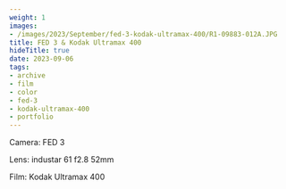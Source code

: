 ```yaml
---
weight: 1
images:
- /images/2023/September/fed-3-kodak-ultramax-400/R1-09883-012A.JPG
title: FED 3 & Kodak Ultramax 400
hideTitle: true
date: 2023-09-06
tags:
- archive
- film
- color
- fed-3
- kodak-ultramax-400
- portfolio
---
```


Camera: FED 3

Lens: industar 61 f2.8 52mm

Film: Kodak Ultramax 400


